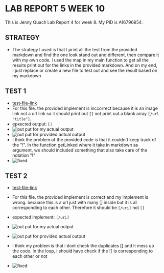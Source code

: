 # LAB REPORT 5 WEEK 10

This is Jenny Quach Lab Report 4 for week 8. My PID is A16796954.

## STRATEGY
- The strategy I used is that I print all the test from the provided markdown and find the one look stand out and different, then compare it with my own code. I used the map in my main function to get all the results print out for the links in the provided markdown. And on my end, I just replace or create a new file to test out and see the result based on my markdown

## TEST 1
- [test-file-link](/587.md)
- For this file. the provided implement is inccorrect because it is an image link not a url link so it should print out `[]` not print out a blank array `[/url "title"]`.
- epxected output: `[]`
- ![out put for my actual output](/images/test1Own.png)
- ![out put for provided actual output](/images/test1Provided.png)
- I think the problem of the provided code is that it couldn't keep track of the "!". In the function getLinked where it take in markdown as argument, we should included something that also take care of the notation "!"
- ![fixed](/images/test1Fixed.png)

## TEST 2
- [test-file-link](/511.md)
- For this file. the provided implement is correct and my implement is wrong. becuase this is a url just with many [] inside but it is all corresponding to each other. Therefore it should be `[/uri]` not `[]`
- expected implement: `[/uri]`

- ![out put for my actual output](/images/test2Own.png)
- ![out put for provided actual output](/images/test2Provided.png)
- I think my problem is that i dont check the duplicates [] and it mess up the code. In the loop, i should have check if the [] is corresponding to each other or not
- ![fixed](/images/Screen%20Shot%202022-06-05%20at%2023.57.39.png)